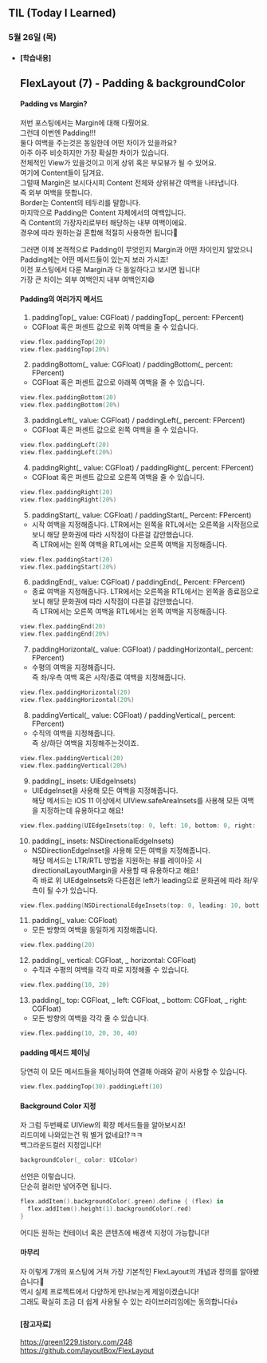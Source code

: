 ## TIL (Today I Learned)

### 5월 26일 (목)   

- #### [학습내용]    
  ## FlexLayout (7) - Padding & backgroundColor
  
  #### Padding vs Margin?   

  저번 포스팅에서는 Margin에 대해 다뤘어요.   
  그런데 이번엔 Padding!!!         
  둘다 여백을 주는것은 동일한데 어떤 차이가 있을까요?    
  아주 아주 비슷하지만 가장 확실한 차이가 있습니다.   
  전체적인 View가 있을것이고 이게 상위 혹은 부모뷰가 될 수 있어요.     
  여기에 Content들이 담겨요.   
  그럴때 Margin은 보시다시피 Content 전체와 상위뷰간 여백을 나타냅니다.    
  즉 외부 여백을 뜻합니다.   
  Border는 Content의 테두리를 말합니다.    
  마지막으로 Padding은 Content 자체에서의 여백입니다.   
  즉 Content의 가장자리로부터 해당하는 내부 여백이에요.   
  경우에 따라 원하는걸 혼합해 적절히 사용하면 됩니다🙌    

  그러면 이제 본격적으로 Padding이 무엇인지 Margin과 어떤 차이인지 알았으니 Padding에는 어떤 메서드들이 있는지 보러 가시죠!    
  이전 포스팅에서 다룬 Margin과 다 동일하다고 보시면 됩니다!    
  가장 큰 차이는 외부 여백인지 내부 여백인지😄   

  #### Padding의 여러가지 메서드    

  1. paddingTop(_ value: CGFloat) / paddingTop(_ percent: FPercent)    
   - CGFloat 혹은 퍼센트 값으로 위쪽 여백을 줄 수 있습니다.    
  ```swift
  view.flex.paddingTop(20)
  view.flex.paddingTop(20%)
  ```
  2. paddingBottom(_ value: CGFloat) / paddingBottom(_ percent: FPercent)    
   - CGFloat 혹은 퍼센트 값으로 아래쪽 여백을 줄 수 있습니다.    
  ```swift
  view.flex.paddingBottom(20)
  view.flex.paddingBottom(20%)
  ```
  3. paddingLeft(_ value: CGFloat) / paddingLeft(_ percent: FPercent)    
   - CGFloat 혹은 퍼센트 값으로 왼쪽 여백을 줄 수 있습니다.   
  ```swift
  view.flex.paddingLeft(20)
  view.flex.paddingLeft(20%)
  ```
  4. paddingRight(_ value: CGFloat) / paddingRight(_ percent: FPercent)      
   - CGFloat 혹은 퍼센트 값으로 오른쪽 여백을 줄 수 있습니다.    
  ```swift
  view.flex.paddingRight(20)
  view.flex.paddingRight(20%)
  ```
  5. paddingStart(_ value: CGFloat) / paddingStart(_ Percent: FPercent)   
   - 시작 여백을 지정해줍니다. LTR에서는 왼쪽을 RTL에서는 오른쪽을 시작점으로 보니 해당 문화권에 따라 시작점이 다른걸 감안했습니다.    
  즉 LTR에서는 왼쪽 여백을 RTL에서는 오른쪽 여백을 지정해줍니다.   
  ```swift
  view.flex.paddingStart(20)
  view.flex.paddingStart(20%)
  ```
  6. paddingEnd(_ value: CGFloat) / paddingEnd(_ Percent: FPercent)   
   - 종료 여백을 지정해줍니다. LTR에서는 오른쪽을 RTL에서는 왼쪽을 종료점으로 보니 해당 문화권에 따라 시작점이 다른걸 감안했습니다.  
  즉 LTR에서는 오른쪽 여백을 RTL에서는 왼쪽 여백을 지정해줍니다.    
  ```swift
  view.flex.paddingEnd(20)
  view.flex.paddingEnd(20%)
  ```
  7. paddingHorizontal(_ value: CGFloat) / paddingHorizontal(_ percent: FPercent)   
   - 수평의 여백을 지정해줍니다.   
  즉 좌/우측 여백 혹은 시작/종료 여백을 지정해줍니다.   
  ```swift
  view.flex.paddingHorizontal(20)
  view.flex.paddingHorizontal(20%)
  ```
  8. paddingVertical(_ value: CGFloat) / paddingVertical(_ percent: FPercent)   
   - 수직의 여백을 지정해줍니다.   
  즉 상/하단 여백을 지정해주는것이죠.   
  ```swift
  view.flex.paddingVertical(20)
  view.flex.paddingVertical(20%)
  ```
  9. padding(_ insets: UIEdgeInsets)   
   - UIEdgeInset을 사용해 모든 여백을 지정해줍니다.    
  해당 메서드는 iOS 11 이상에서 UIView.safeAreaInsets를 사용해 모든 여백을 지정하는데 유용하다고 해요!   
  ```swift
  view.flex.padding(UIEdgeInsets(top: 0, left: 10, bottom: 0, right: 20))
  ```
  10. padding(_ insets: NSDirectionalEdgeInsets)   
   - NSDirectionEdgeInset을 사용해 모든 여백을 지정해줍니다.   
  해당 메서드는 LTR/RTL 방법을 지원하는 뷰를 레이아웃 시 directionalLayoutMargin을 사용할 때 유용하다고 해요!  
  즉 바로 위 UIEdgeInsets와 다른점은 left가 leading으로 문화권에 따라 좌/우측이 될 수가 있습니다.    
  ```swift
  view.flex.padding(NSDirectionalEdgeInsets(top: 0, leading: 10, bottom: 0, trailing: 20))
  ```
  11. padding(_ value: CGFloat)    
   - 모든 방향의 여백을 동일하게 지정해줍니다.   
  ```swift
  view.flex.padding(20)
  ```
  12. padding(_ vertical: CGFloat, _ horizontal: CGFloat)   
   - 수직과 수평의 여백을 각각 따로 지정해줄 수 있습니다.   
  ```swift
  view.flex.padding(10, 20)
  ```
  13. padding(_ top: CGFloat, _ left: CGFloat, _ bottom: CGFloat, _ right: CGFloat)   
   - 모든 방향의 여백을 각각 줄 수 있습니다.   
  ```swift
  view.flex.padding(10, 20, 30, 40)
  ```

  #### padding 메서드 체이닝   

  당연히 이 모든 메서드들을 체이닝하여 연결해 아래와 같이 사용할 수 있습니다.   
  ```swift
  view.flex.paddingTop(30).paddingLeft(10)
  ```

  #### Background Color 지정   

  자 그럼 두번째로 UIView의 확장 메서드들을 알아보시죠!   
  리드미에 나와있는건 뭐 별거 없네요!?ㅋㅋ   
  백그라운드컬러 지정입니다!   
  ```swift
  backgroundColor(_ color: UIColor)
  ```
  선언은 이렇습니다.   
  단순히 컬러만 넣어주면 됩니다.   
  ```swift
  flex.addItem().backgroundColor(.green).define { (flex) in
    flex.addItem().height(1).backgroundColor(.red)
  }
  ```
  어디든 원하는 컨테이너 혹은 콘텐츠에 배경색 지정이 가능합니다!    
  
  #### 마무리    

  자 이렇게 7개의 포스팅에 거쳐 가장 기본적인 FlexLayout의 개념과 정의를 알아봤습니다🙌   
  역시 실제 프로젝트에서 다양하게 만나보는게 제일이겠습니다!  
  그래도 확실히 조금 더 쉽게 사용될 수 있는 라이브러리임에는 동의합니다👍   

  #### [참고자료]    
  https://green1229.tistory.com/248    
  https://github.com/layoutBox/FlexLayout   
